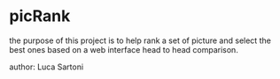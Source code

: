 picRank
=======

the purpose of this project is to help rank a set of picture and select the best ones based on a web interface head to head comparison.

author: Luca Sartoni
